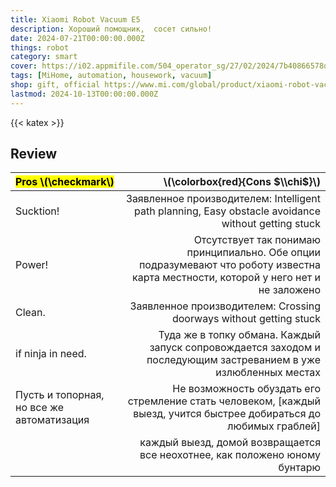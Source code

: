 ```yaml
---
title: Xiaomi Robot Vacuum E5
description: Хороший помощник,  сосет сильно!
date: 2024-07-21T00:00:00.000Z
things: robot
category: smart
cover: https://i02.appmifile.com/504_operator_sg/27/02/2024/7b40866578d5effc5da46a3622b86843.jpg
tags: [MiHome, automation, housework, vacuum]
shop: gift, official https://www.mi.com/global/product/xiaomi-robot-vacuum-e5/
lastmod: 2024-10-13T00:00:00.000Z
---
```


{{< katex >}}

## Review

| <mark>Pros \\(\\checkmark\\)</mark>       |                                                                                                  \\(\\colorbox{red}{Cons $\\chi$}\\) |
| :---------------------------------------- | -----------------------------------------------------------------------------------------------------------------------------------: |
| Sucktion!                                 |                                  Заявленное производителем: Intelligent path planning, Easy obstacle avoidance without getting stuck |
| Power!                                    | Отсутствует так понимаю принципиально. Обе опции подразумевают что роботу известна карта местности, которой у него нет и не заложено |
| Clean.                                    |                                                                   Заявленное производителем: Crossing doorways without getting stuck |
| if ninja in need.                         |                     Туда же в топку обмана. Каждый запуск сопровождается заходом и последующим застреванием в уже излюбленных местах |
| Пусть и топорная, но все же автоматизация |                 Не возможность обуздать его стремление стать человеком, [каждый выезд, учится быстрее добираться до любимых граблей] |
|                                           |                                                           каждый выезд, домой возвращается все неохотнее, как положено юному бунтарю |
